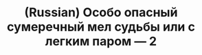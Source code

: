 ---
layout: default
category: mega
lang: en
title: (Russian) Особо опасный сумеречный мел судьбы или с легким паром — 2
slug: back-mom-bat-off
tags: baka-baka cinema friends 
postid: 394
translated: no
---